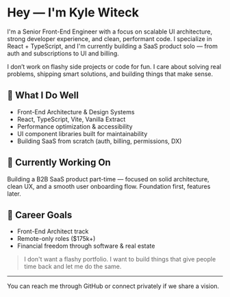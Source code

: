 # Hey — I'm Kyle Witeck

I'm a Senior Front-End Engineer with a focus on scalable UI architecture, strong developer experience, and clean, performant code. I specialize in React + TypeScript, and I'm currently building a SaaS product solo — from auth and subscriptions to UI and billing.

I don’t work on flashy side projects or code for fun. I care about solving real problems, shipping smart solutions, and building things that make sense.

## 🧠 What I Do Well

- Front-End Architecture & Design Systems
- React, TypeScript, Vite, Vanilla Extract
- Performance optimization & accessibility
- UI component libraries built for maintainability
- Building SaaS from scratch (auth, billing, permissions, DX)

## 🚧 Currently Working On

Building a B2B SaaS product part-time — focused on solid architecture, clean UX, and a smooth user onboarding flow. Foundation first, features later.

## 🎯 Career Goals

- Front-End Architect track
- Remote-only roles ($175k+)
- Financial freedom through software & real estate

> I don't want a flashy portfolio. I want to build things that give people time back and let me do the same.

---

You can reach me through GitHub or connect privately if we share a vision.
